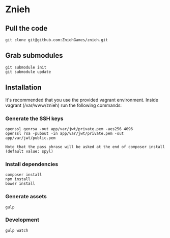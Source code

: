 Znieh
========================

## Pull the code

    git clone git@github.com:ZniehGames/znieh.git

    
## Grab submodules
    
    git submodule init
    git submodule update
    
## Installation

It's recommended that you use the provided vagrant environment.
Inside vagrant (/var/www/znieh) run the following commands:
    
### Generate the SSH keys

    openssl genrsa -out app/var/jwt/private.pem -aes256 4096
    openssl rsa -pubout -in app/var/jwt/private.pem -out app/var/jwt/public.pem
    
    Note that the pass phrase will be asked at the end of composer install (default value: spyl)

### Install dependencies

    composer install
    npm install
    bower install

### Generate assets

    gulp

### Development

    gulp watch


